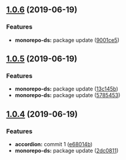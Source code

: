 <a name="1.0.6"></a>
## [1.0.6](https://github.com/MansoorBashaBellary/monorepo/compare/v1.0.5...v1.0.6) (2019-06-19)


### Features

* **monorepo-ds:** package update ([9001ce5](https://github.com/MansoorBashaBellary/monorepo/commit/9001ce5))



<a name="1.0.5"></a>
## [1.0.5](https://github.com/MansoorBashaBellary/monorepo/compare/v1.0.4...v1.0.5) (2019-06-19)


### Features

* **monorepo-ds:** package update ([13c145b](https://github.com/MansoorBashaBellary/monorepo/commit/13c145b))
* **monorepo-ds:** package update ([5785453](https://github.com/MansoorBashaBellary/monorepo/commit/5785453))



<a name="1.0.4"></a>
## [1.0.4](https://github.com/MansoorBashaBellary/monorepo/compare/v1.0.3...v1.0.4) (2019-06-19)


### Features

* **accordion:** commit 1 ([e68014b](https://github.com/MansoorBashaBellary/monorepo/commit/e68014b))
* **monorepo-ds:** package update ([2dc0811](https://github.com/MansoorBashaBellary/monorepo/commit/2dc0811))



